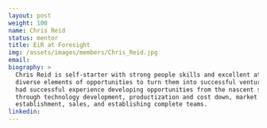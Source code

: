 ```yaml
---
layout: post
weight: 100
name: Chris Reid
status: mentor
title: EiR at Foresight
img: /assets/images/members/Chris_Reid.jpg
email: 
biography: >
  Chris Reid is self-starter with strong people skills and excellent at pulling together
  diverse elements of opportunities to turn them into successful ventures. Chris
  had successful experience developing opportunities from the nascent stage,
  through technology development, productization and cost down, market
  establishment, sales, and establishing complete teams.
linkedin: 
---
```

